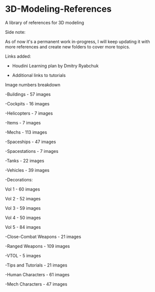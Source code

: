 # 3D-Modeling-References
A library of references for 3D modeling

Side note:

As of now it's a permanent work in-progress, I will keep updating it with more references and create new folders to cover more topics.

Links added:

- Houdini Learning plan by Dmitry Ryabchuk

- Additional links to tutorials

Image numbers breakdown

-Buildings - 57 images

-Cockpits - 16 images

-Helicopters - 7 images

-Items - 7 images

-Mechs - 113 images

-Spaceships - 47 images

-Spacestations - 7 images

-Tanks - 22 images

-Vehicles - 39 images

-Decorations:

Vol 1 - 60 images

Vol 2 - 52 images

Vol 3 - 59 images

Vol 4 - 50 images

Vol 5 - 84 images

-Close-Combat Weapons - 21 images

-Ranged Weapons - 109 images

-VTOL - 5 images

-Tips and Tutorials - 21 images

-Human Characters - 61 images

-Mech Characters - 47 images
